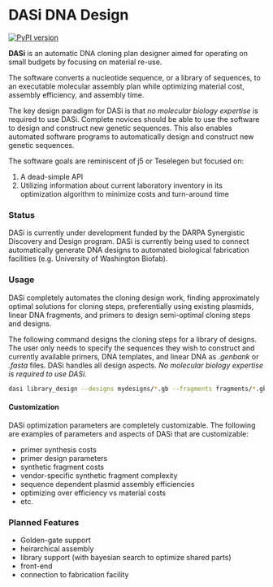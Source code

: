 # DASi DNA Design

[![PyPI version](https://badge.fury.io/py/dasi.svg)](https://badge.fury.io/py/dasi)

**DASi** is an automatic DNA cloning plan designer aimed for operating on small budgets
by focusing on material re-use.

The software converts a nucleotide sequence, or a library of sequences, to an executable
 molecular assembly plan while optimizing material cost, assembly efficiency, and assembly time.

The key design paradigm for DASi is that *no molecular biology expertise* is required to use DASi. Complete novices should be able to use the software to design and construct new genetic sequences. This also enables automated software programs to automatically design and construct new genetic sequences.

The software goals are reminiscent of j5 or Teselegen but focused on:
1. A dead-simple API
1. Utilizing information about current laboratory inventory in its optimization
algorithm to minimize costs and turn-around time

### Status

DASi is currently under development funded by the DARPA Synergistic Discovery and Design program. DASi is currently being used to connect automatically generate DNA designs to automated biological fabrication facilities (e.g. University of Washington Biofab).

### Usage

DASi completely automates the cloning design work, finding approximately optimal solutions for cloning steps, preferentially using existing plasmids, linear DNA fragments, and primers to design semi-optimal cloning steps and designs.

The following command designs the cloning steps for a library of designs. The user only needs to specify the sequences they wish to construct and currently available primers, DNA templates, and linear DNA as *.genbank* or *.fasta* files. DASi handles all design aspects. *No molecular biology expertise is required to use DASi.*

```bash
dasi library_design --designs mydesigns/*.gb --fragments fragments/*.gb --primers primers.fasta --templates plasmids/*.gb --cost_model cost.b --out results
```

#### Customization

DASi optimization parameters are completely customizable. The following are examples of parameters and aspects of DASi that are customizable:

* primer synthesis costs
* primer design parameters
* synthetic fragment costs
* vendor-specific synthetic fragment complexity
* sequence dependent plasmid assembly efficiencies
* optimizing over efficiency vs material costs
* etc.

### Planned Features

* Golden-gate support
* heirarchical assembly
* library support (with bayesian search to optimize shared parts)
* front-end
* connection to fabrication facility
